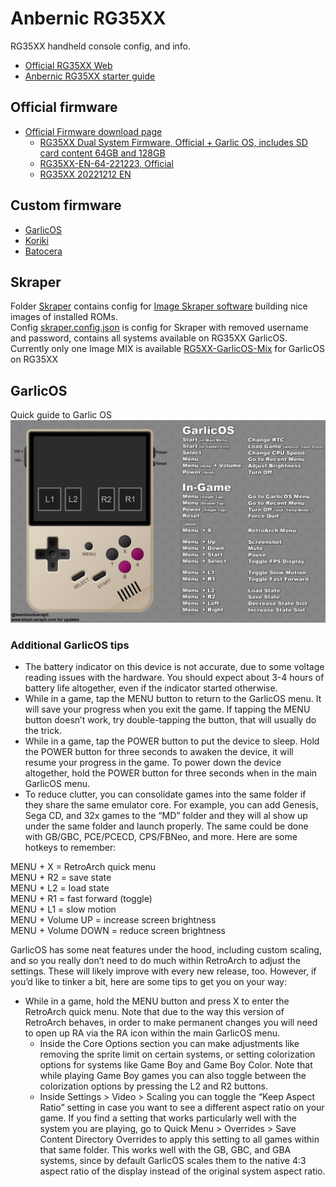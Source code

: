 # Anbernic RG35XX
RG35XX handheld console config, and info.  
- [Official RG35XX Web](https://anbernic.com/products/rg35xx?sca_ref=2121940.nMT2peSQIR)
- [Anbernic RG35XX starter guide](https://retrogamecorps.com/2023/01/03/anbernic-rg35xx-starter-guide/)

## Official firmware
 - [Official Firmware download page](https://win.anbernic.com/download/270.html)
   - [RG35XX Dual System Firmware, Official + Garlic OS, includes SD card content 64GB and 128GB](https://drive.google.com/drive/folders/1tJOUt3hW6VwbqgsCRb96TMQz6yRA2GAn?usp=sharing)
   - [RG35XX-EN-64-221223, Official](https://drive.google.com/drive/folders/1HfGCxkratM_zYiYfGWCrHZ1AynO3hIwU?usp=share_link)
   - [RG35XX 20221212 EN](https://drive.google.com/drive/folders/19gmd_0c9qQl4ttTeaYjT3qjeDawallO9?usp=sharing)

## Custom firmware
 - [GarlicOS](https://www.patreon.com/posts/76561333)
 - [Koriki](https://github.com/rg35xx-cfw/Koriki)
 - [Batocera](https://github.com/rg35xx-cfw/rg35xx-cfw.github.io)

## Skraper
Folder [Skraper](./Skraper/) contains config for [Image Skraper software](https://www.skraper.net/) building nice images of installed ROMs.  
Config [skraper.config.json](./Skraper/skraper.config.json) is config for Skraper with removed username and password, contains all systems available on RG35XX GarlicOS.  
Currently only one Image MIX is available [RG5XX-GarlicOS-Mix](./Skraper/RG5XX-GarlicOS-Mix/) for GarlicOS on RG35XX


## GarlicOS
Quick guide to Garlic OS
![quick guide to Garlic OS](./GarlicOS/quick-guide-to-garlicos-shortcuts.png)

### Additional GarlicOS tips
- The battery indicator on this device is not accurate, due to some voltage reading issues with the hardware. You should expect about 3-4 hours of battery life altogether, even if the indicator started otherwise.
- While in a game, tap the MENU button to return to the GarlicOS menu. It will save your progress when you exit the game. If tapping the MENU button doesn’t work, try double-tapping the button, that will usually do the trick.
- While in a game, tap the POWER button to put the device to sleep. Hold the POWER button for three seconds to awaken the device, it will resume your progress in the game. To power down the device altogether, hold the POWER button for three seconds when in the main GarlicOS menu.
- To reduce clutter, you can consolidate games into the same folder if they share the same emulator core. For example, you can add Genesis, Sega CD, and 32x games to the “MD” folder and they will al show up under the same folder and launch properly. The same could be done with GB/GBC, PCE/PCECD, CPS/FBNeo, and more.
Here are some hotkeys to remember:

MENU + X = RetroArch quick menu  
MENU + R2 = save state  
MENU + L2 = load state  
MENU + R1 = fast forward (toggle)  
MENU + L1 = slow motion  
MENU + Volume UP = increase screen brightness  
MENU + Volume DOWN = reduce screen brightness  

GarlicOS has some neat features under the hood, including custom scaling, and so you really don’t need to do much within RetroArch to adjust the settings. These will likely improve with every new release, too. However, if you’d like to tinker a bit, here are some tips to get you on your way:

- While in a game, hold the MENU button and press X to enter the RetroArch quick menu. Note that due to the way this version of RetroArch behaves, in order to make permanent changes you will need to open up RA via the RA icon within the main GarlicOS menu.
  - Inside the Core Options section you can make adjustments like removing the sprite limit on certain systems, or setting colorization options for systems like Game Boy and Game Boy Color. Note that while playing Game Boy games you can also toggle between the colorization options by pressing the L2 and R2 buttons.
  - Inside Settings > Video > Scaling you can toggle the “Keep Aspect Ratio” setting in case you want to see a different aspect ratio on your game. If you find a setting that works particularly well with the system you are playing, go to Quick Menu > Overrides > Save Content Directory Overrides to apply this setting to all games within that same folder. This works well with the GB, GBC, and GBA systems, since by default GarlicOS scales them to the native 4:3 aspect ratio of the display instead of the original system aspect ratio.
